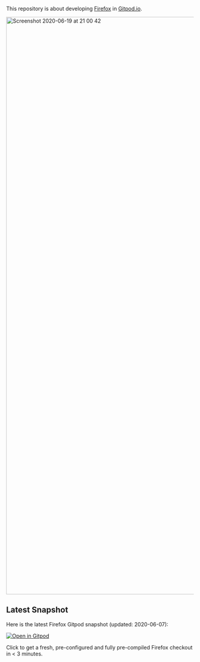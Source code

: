 This repository is about developing [Firefox](https://github.com/mozilla/gecko-dev) in [Gitpod.io](https://www.gitpod.io/).

<img width="1552" alt="Screenshot 2020-06-19 at 21 00 42" src="https://user-images.githubusercontent.com/599268/85171838-12389200-b270-11ea-8a9a-b15a6f889777.png">

## Latest Snapshot

Here is the latest Firefox Gitpod snapshot (updated: 2020-06-07):

[![Open in Gitpod](https://gitpod.io/button/open-in-gitpod.svg)](https://gitpod.io/#snapshot/4528051a-2ea8-4082-aab1-ddbf806a0807)

Click to get a fresh, pre-configured and fully pre-compiled Firefox checkout in < 3 minutes.
